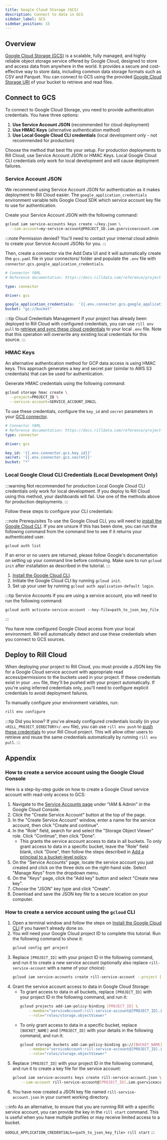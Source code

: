 ```yaml
---
title: Google Cloud Storage (GCS)
description: Connect to data in GCS
sidebar_label: GCS
sidebar_position: 15
---
```


<!-- WARNING: There are links to this page in source code. If you move it, find and replace the links and consider adding a redirect in docusaurus.config.js. -->

## Overview
[Google Cloud Storage (GCS)](https://cloud.google.com/storage/docs/introduction) is a scalable, fully managed, and highly reliable object storage service offered by Google Cloud, designed to store and access data from anywhere in the world. It provides a secure and cost-effective way to store data, including common data storage formats such as CSV and Parquet. You can connect to GCS using the provided [Google Cloud Storage URI](https://cloud.google.com/bigquery/docs/cloud-storage-transfer-overview#google-cloud-storage-uri) of your bucket to retrieve and read files.


## Connect to GCS

To connect to Google Cloud Storage, you need to provide authentication credentials. You have three options:

1. **Use Service Account JSON** (recommended for cloud deployment)
2. **Use HMAC Keys** (alternative authentication method)
3. **Use Local Google Cloud CLI credentials** (local development only - not recommended for production)

Choose the method that best fits your setup. For production deployments to Rill Cloud, use Service Account JSON or HMAC Keys. Local Google Cloud CLI credentials only work for local development and will cause deployment failures. 

### Service Account JSON 

We recommend using Service Account JSON for authentication as it makes deployment to Rill Cloud easier. The `google_application_credentials` environment variable tells Google Cloud SDK which service account key file to use for authentication.

Create your Service Account JSON with the following command:

```bash
gcloud iam service-accounts keys create ~/key.json \
  --iam-account=my-service-account@PROJECT_ID.iam.gserviceaccount.com
```

:::note Permission denied?
You'll need to contact your internal cloud admin to create your Service Account JSONs for you.
:::

Then, create a connector via the Add Data UI and it will automatically create the `gcs.yaml` file in your connectors/ folder and populate the `.env` file with `connector.gcs.google_application_credentials`.

```yaml
# Connector YAML
# Reference documentation: https://docs.rilldata.com/reference/project-files/connectors

type: connector

driver: gcs

google_application_credentials:  '{{.env.connector.gcs.google_application_credentials}}'
bucket: "gs://bucket"
```

:::tip Cloud Credentials Management
If your project has already been deployed to Rill Cloud with configured credentials, you can use `rill env pull` to [retrieve and sync these cloud credentials](/connect/credentials/#rill-env-pull) to your local `.env` file. Note that this operation will overwrite any existing local credentials for this source.
:::

### HMAC Keys

An alternative authentication method for GCP data access is using HMAC keys. This approach generates a key and secret pair (similar to AWS S3 credentials) that can be used for authentication.

Generate HMAC credentials using the following command:

```bash
gcloud storage hmac create \
  --project=PROJECT_ID \
  --service-account=SERVICE_ACCOUNT_EMAIL
```



To use these credentials, configure the `key_id` and `secret` parameters in your [GCS connector](/reference/project-files/connectors#gcs).
```yaml
# Connector YAML
# Reference documentation: https://docs.rilldata.com/reference/project-files/connectors
type: connector

driver: gcs

key_id: '{{.env.connector.gcs.key_id}}'
secret: '{{.env.connector.gcs.secret}}'
bucket: "*"
```

### Local Google Cloud CLI Credentials (Local Development Only)

:::warning Not recommended for production
Local Google Cloud CLI credentials only work for local development. If you deploy to Rill Cloud using this method, your dashboards will fail. Use one of the methods above for production deployments.
:::

Follow these steps to configure your CLI credentials:

:::note Prerequisites
To use the Google Cloud CLI, you will need to [install the Google Cloud CLI](https://cloud.google.com/sdk/docs/install-sdk). If you are unsure if this has been done, you can run the following command from the command line to see if it returns your authenticated user.
```
gcloud auth list
```
If an error or no users are returned, please follow Google's documentation on setting up your command line before continuing. Make sure to run `gcloud init` after installation as described in the tutorial.
:::

1. [Install the Google Cloud CLI](https://cloud.google.com/sdk/docs/install-sdk).
2. Initiate the Google Cloud CLI by running `gcloud init`.
3. Set up your user by running `gcloud auth application-default login`.

:::tip Service Accounts
If you are using a service account, you will need to run the following command:
```
gcloud auth activate-service-account --key-file=path_to_json_key_file
```
:::

You have now configured Google Cloud access from your local environment. Rill will automatically detect and use these credentials when you connect to GCS sources.

## Deploy to Rill Cloud

When deploying your project to Rill Cloud, you must provide a JSON key file for a Google Cloud service account with appropriate read access/permissions to the buckets used in your project. If these credentials exist in your `.env` file, they'll be pushed with your project automatically. If you're using inferred credentials only, you'll need to configure explicit credentials to avoid deployment failures.

To manually configure your environment variables, run:
```bash
rill env configure
```


:::tip Did you know?
If you've already configured credentials locally (in your `<RILL_PROJECT_DIRECTORY>/.env` file), you can use `rill env push` to [push these credentials](/connect/credentials#rill-env-push) to your Rill Cloud project. This will allow other users to retrieve and reuse the same credentials automatically by running `rill env pull`.
:::

## Appendix

### How to create a service account using the Google Cloud Console

Here is a step-by-step guide on how to create a Google Cloud service account with read-only access to GCS:

1. Navigate to the [Service Accounts page](https://console.cloud.google.com/iam-admin/serviceaccounts) under "IAM & Admin" in the Google Cloud Console.
2. Click the "Create Service Account" button at the top of the page.
3. In the "Create Service Account" window, enter a name for the service account, then click "Create and continue".
4. In the "Role" field, search for and select the "Storage Object Viewer" role. Click "Continue", then click "Done".
    - This grants the service account access to data in all buckets. To only grant access to data in a specific bucket, leave the "Role" field blank, click "Done", then follow the steps described in [Add a principal to a bucket-level policy](https://cloud.google.com/storage/docs/access-control/using-iam-permissions#bucket-add).
5. On the "Service Accounts" page, locate the service account you just created and click on the three dots on the right-hand side. Select "Manage Keys" from the dropdown menu.
6. On the "Keys" page, click the "Add key" button and select "Create new key".
7. Choose the "JSON" key type and click "Create".
8. Download and save the JSON key file to a secure location on your computer.

### How to create a service account using the `gcloud` CLI

1. Open a terminal window and follow the steps on [Install the Google Cloud CLI](https://cloud.google.com/sdk/docs/install-sdk) if you haven't already done so.
2. You will need your Google Cloud project ID to complete this tutorial. Run the following command to show it:
    ```bash
    gcloud config get project
    ```
3. Replace `[PROJECT_ID]` with your project ID in the following command, and run it to create a new service account (optionally also replace `rill-service-account` with a name of your choice):
    ```bash
    gcloud iam service-accounts create rill-service-account --project [PROJECT_ID]
    ```
4. Grant the service account access to data in Google Cloud Storage:
    - To grant access to data in all buckets, replace `[PROJECT_ID]` with your project ID in the following command, and run it:
        ```bash
        gcloud projects add-iam-policy-binding [PROJECT_ID] \
            --member="serviceAccount:rill-service-account@[PROJECT_ID].iam.gserviceaccount.com" \
            --role="roles/storage.objectViewer"
        ```
    - To only grant access to data in a specific bucket, replace `[BUCKET_NAME]` and `[PROJECT_ID]` with your details in the following command, and run it:
        ```bash
        gcloud storage buckets add-iam-policy-binding gs://[BUCKET_NAME] \
            --member="serviceAccount:rill-service-account@[PROJECT_ID].iam.gserviceaccount.com" \
            --role="roles/storage.objectViewer"
        ```
5. Replace `[PROJECT_ID]` with your project ID in the following command, and run it to create a key file for the service account:
    ```bash
    gcloud iam service-accounts keys create rill-service-account.json \
        --iam-account rill-service-account@[PROJECT_ID].iam.gserviceaccount.com
    ```
6. You have now created a JSON key file named `rill-service-account.json` in your current working directory.

:::info
As an alternative, to ensure that you are running Rill with a specific service account, you can provide the key in the `rill start` command. This is useful when you have multiple profiles or may receive limited access to a bucket.

`GOOGLE_APPLICATION_CREDENTIALS=<path_to_json_key_file> rill start`
:::